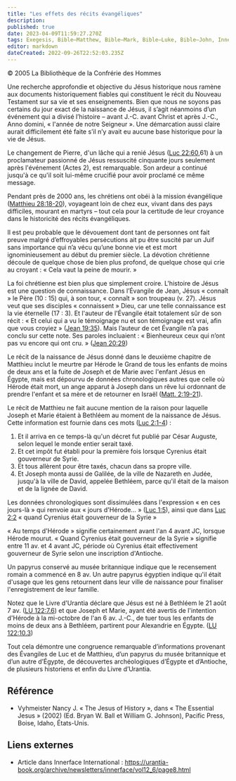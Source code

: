 ```yaml
---
title: "Les effets des récits évangéliques"
description: 
published: true
date: 2023-04-09T11:59:27.270Z
tags: Exegesis, Bible—Matthew, Bible—Mark, Bible—Luke, Bible—John, Innerface International, article
editor: markdown
dateCreated: 2022-09-26T22:52:03.235Z
---
```


<p class="v-card v-sheet theme--light gray lighten-3 px-2">© 2005 La Bibliothèque de la Confrérie des Hommes</p>


Une recherche approfondie et objective du Jésus historique nous ramène aux documents historiquement fiables qui constituent le récit du Nouveau Testament sur sa vie et ses enseignements. Bien que nous ne soyons pas certains du jour exact de la naissance de Jésus, il s’agit néanmoins d’un événement qui a divisé l’histoire – avant J.-C. avant Christ et après J.-C., Anno domini, « l'année de notre Seigneur ». Une démarcation aussi claire aurait difficilement été faite s’il n’y avait eu aucune base historique pour la vie de Jésus.

Le changement de Pierre, d'un lâche qui a renié Jésus ([Luc 22:60](/fr/Bible/Luke/22#v60),61) à un proclamateur passionné de Jésus ressuscité cinquante jours seulement après l'événement (Actes 2), est remarquable. Son ardeur a continué jusqu'à ce qu'il soit lui-même crucifié pour avoir proclamé ce même message.

Pendant près de 2000 ans, les chrétiens ont obéi à la mission évangélique ([Matthieu 28:18-20](/fr/Bible/Matthew/28#v18)), voyageant loin de chez eux, vivant dans des pays difficiles, mourant en martyrs – tout cela pour la certitude de leur croyance dans le historicité des récits évangéliques.

Il est peu probable que le dévouement dont tant de personnes ont fait preuve malgré d’effroyables persécutions ait pu être suscité par un Juif sans importance qui n’a vécu qu’une bonne vie et est mort ignominieusement au début du premier siècle. La dévotion chrétienne découle de quelque chose de bien plus profond, de quelque chose qui crie au croyant : « Cela vaut la peine de mourir. »

La foi chrétienne est bien plus que simplement croire. L'histoire de Jésus est une question de connaissance. Dans l’Évangile de Jean, Jésus « connaît » le Père (10 : 15) qui, à son tour, « connaît » son troupeau (v. 27). Jésus veut que ses disciples « connaissent » Dieu, car une telle connaissance est la vie éternelle (17 : 3). Et l'auteur de l'Évangile était totalement sûr de son récit : « Et celui qui a vu le témoignage nu et son témoignage est vrai, afin que vous croyiez » ([Jean 19:35](/fr/Bible/John/19#v35)). Mais l’auteur de cet Évangile n’a pas conclu sur cette note. Ses paroles incluaient : « Bienheureux ceux qui n’ont pas vu encore qui ont cru. » ([Jean 20:29](/fr/Bible/John/20#v29))

Le récit de la naissance de Jésus donné dans le deuxième chapitre de Matthieu inclut le meurtre par Hérode le Grand de tous les enfants de moins de deux ans et la fuite de Joseph et de Marie avec l'enfant Jésus en Égypte, mais est dépourvu de données chronologiques autres que celle où Hérode était mort, un ange apparut à Joseph dans un rêve lui ordonnant de prendre l'enfant et sa mère et de retourner en Israël ([Matt. 2:19-21](/fr/Bible/Matthew/2#v19)).

Le récit de Matthieu ne fait aucune mention de la raison pour laquelle Joseph et Marie étaient à Bethléem au moment de la naissance de Jésus. Cette information est fournie dans ces mots ([Luc 2:1-4](/fr/Bible/Luke/2#v1)) :

1. Et il arriva en ce temps-là qu'un décret fut publié par César Auguste, selon lequel le monde entier serait taxé.
2. Et cet impôt fut établi pour la première fois lorsque Cyrenius était gouverneur de Syrie.
3. Et tous allèrent pour être taxés, chacun dans sa propre ville.
4. Et Joseph monta aussi de Galilée, de la ville de Nazareth en Judée, jusqu'à la ville de David, appelée Bethléem, parce qu'il était de la maison et de la lignée de David.

Les données chronologiques sont dissimulées dans l'expression « en ces jours-là » qui renvoie aux « jours d'Hérode… » ([Luc 1:5](/fr/Bible/Luke/1#v5)), ainsi que dans [Luc 2:2](/fr/Bible/Luke/2#v2) « quand Cyrenius était gouverneur de la Syrie »

« Au temps d'Hérode » signifie certainement avant l'an 4 avant JC, lorsque Hérode mourut. « Quand Cyrenius était gouverneur de la Syrie » signifie entre 11 av. et 4 avant JC, période où Cyrenius était effectivement gouverneur de Syrie selon une inscription d'Antioche.

Un papyrus conservé au musée britannique indique que le recensement romain a commencé en 8 av. Un autre papyrus égyptien indique qu'il était d'usage que les gens retournent dans leur ville de naissance pour finaliser l'enregistrement de leur famille.

Notez que le Livre d'Urantia déclare que Jésus est né à Bethléem le 21 août 7 av. (<a id="a38_83"></a>[LU 122:7.6](/fr/The_Urantia_Book/122#p7_6)) et que Joseph et Marie, ayant été avertis de l'intention d'Hérode à la mi-octobre de l'an 6 av. J.-C., de tuer tous les enfants de moins de deux ans à Bethléem, partirent pour Alexandrie en Égypte. (<a id="a38_327"></a>[LU 122:10.3](/fr/The_Urantia_Book/122#p10_3))

Tout cela démontre une congruence remarquable d’informations provenant des Évangiles de Luc et de Matthieu, d’un papyrus du musée britannique et d’un autre d’Égypte, de découvertes archéologiques d’Égypte et d’Antioche, de plusieurs historiens et enfin du Livre d’Urantia.

## Référence

- Vyhmeister Nancy J. « The Jesus of History », dans « The Essential Jesus » (2002) (Ed. Bryan W. Ball et William G. Johnson), Pacific Press, Boise, Idaho, États-Unis.

## Liens externes

- Article dans Innerface International : https://urantia-book.org/archive/newsletters/innerface/vol12_6/page8.html

